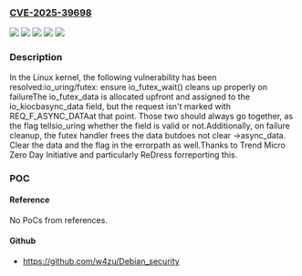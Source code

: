 ### [CVE-2025-39698](https://cve.mitre.org/cgi-bin/cvename.cgi?name=CVE-2025-39698)
![](https://img.shields.io/static/v1?label=Product&message=Linux&color=blue)
![](https://img.shields.io/static/v1?label=Version&message=&color=brightgreen)
![](https://img.shields.io/static/v1?label=Version&message=194bb58c6090e39bd7d9b9c888a079213628e1f6%20&color=brightgreen)
![](https://img.shields.io/static/v1?label=Version&message=6.7%20&color=brightgreen)
![](https://img.shields.io/static/v1?label=Vulnerability&message=n%2Fa&color=blue)

### Description

In the Linux kernel, the following vulnerability has been resolved:io_uring/futex: ensure io_futex_wait() cleans up properly on failureThe io_futex_data is allocated upfront and assigned to the io_kiocbasync_data field, but the request isn't marked with REQ_F_ASYNC_DATAat that point. Those two should always go together, as the flag tellsio_uring whether the field is valid or not.Additionally, on failure cleanup, the futex handler frees the data butdoes not clear ->async_data. Clear the data and the flag in the errorpath as well.Thanks to Trend Micro Zero Day Initiative and particularly ReDress forreporting this.

### POC

#### Reference
No PoCs from references.

#### Github
- https://github.com/w4zu/Debian_security

